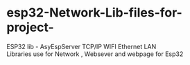 # esp32-Network-Lib-files-for-project-
ESP32 lib  - AsyEspServer TCP/IP WIFI Ethernet LAN  
Libraries use for Network , Websever and webpage for Esp32 
